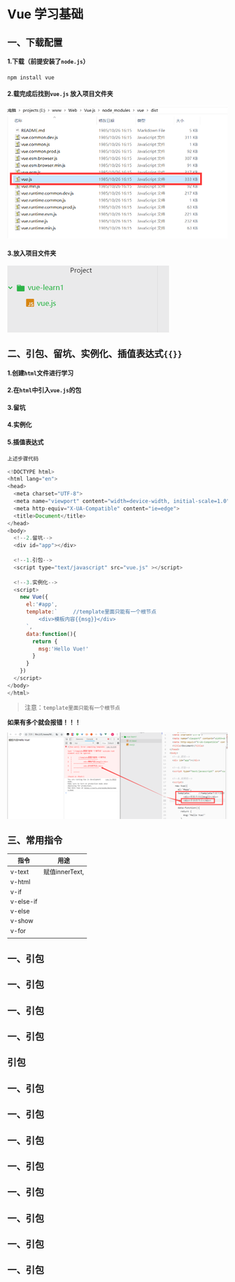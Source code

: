 # Vue 学习基础

## 一、下载配置

#### 1.下载（前提安装了`node.js`）

```
npm install vue
```

#### 2.载完成后找到`vue.js` 放入项目文件夹

![找到文件](https://raw.githubusercontent.com/HunterXing/resourse/master/images/20190225104817.png)

#### 3.放入项目文件夹

![](https://raw.githubusercontent.com/HunterXing/resourse/master/images/20190225104943.png)



## 二、引包、留坑、实例化、插值表达式`{{}}`

#### 1.创建`html`文件进行学习

#### 2.在`html`中引入`vue.js`的包

#### 3.留坑

#### 4.实例化

#### 5.插值表达式



`上述步骤代码`

```javascript
<!DOCTYPE html>
<html lang="en">
<head>
  <meta charset="UTF-8">
  <meta name="viewport" content="width=device-width, initial-scale=1.0">
  <meta http-equiv="X-UA-Compatible" content="ie=edge">
  <title>Document</title>
</head>
<body>
  <!--2.留坑-->
  <div id="app"></div>

  <!--1.引包-->
  <script type="text/javascript" src="vue.js" ></script>

  <!--3.实例化-->
  <script>
    new Vue({
      el:'#app',
      template:`     //template里面只能有一个根节点
          <div>模板内容{{msg}}</div>
      `,
      data:function(){
        return {
          msg:'Hello Vue!'
        }
      }
    })
  </script>
</body>
</html>

```



> 注意：`template里面只能有一个根节点`



**如果有多个就会报错！！！**

![](https://raw.githubusercontent.com/HunterXing/resourse/master/images/20190225111338.png)

## 三、常用指令

| 指令      | 用途           |
| --------- | -------------- |
| v-text    | 赋值innerText, |
| v-html    |                |
| v-if      |                |
| v-else-if |                |
| v-else    |                |
| v-show    |                |
| v-for     |                |
|           |                |



## 一、引包
## 一、引包
## 一、引包
## 一、引包
## 引包
## 一、引包
## 一、引包
## 一、引包
## 一、引包
## 一、引包
## 一、引包
## 一、引包
## 一、引包



